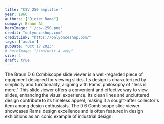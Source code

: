 ```yaml
---
title: "CSV 250 amplifier"
year: 1966
authors: ["Dieter Rams"]
company: Braun AG
heroImage: "./csv-250.png"
credit: "onlyonceshop.com"
creditLink: "https://onlyonceshop.com/"
tags: ["audio"]
pubDate: "Oct 17 2023"
# heroImage: "/img/unit-4.webp"
size: 4
draft: true
---
```


The Braun D 6 Combiscope slide viewer is a well-regarded piece of equipment designed for viewing slides. Its design is characterized by simplicity and functionality, aligning with Rams' philosophy of "less is more." This slide viewer offers a convenient and effective way to view slides, enhancing the visual experience. Its clean lines and uncluttered design contribute to its timeless appeal, making it a sought-after collector's item among design enthusiasts. The D 6 Combiscope slide viewer showcases Rams' design excellence and is often featured in design exhibitions as an iconic example of industrial design.
